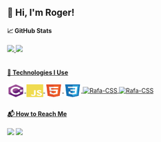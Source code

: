 ## 👋 Hi, I'm Roger!  
<div> 
   <h4>📈 GitHub Stats </h4>
  <a href="https://github.com/RogerMoraez">
  <img src="https://rogermoraez-github-readme-stats.vercel.app/api?username=RogerMoraez&show_icons=true&theme=radical&count_private=true" />
  <img height="180em" src="https://github-readme-stats.vercel.app/api/top-langs/?username=RogerMoraez&layout=compact&langs_count=7&theme=radical"/>
</div> 
    
<div style="display: inline_block"><br>
  <h4>🚀 Technologies I Use</h4>
  <img align="center" alt="Rafa-Csharp" height="30" width="40" src="https://raw.githubusercontent.com/devicons/devicon/master/icons/csharp/csharp-original.svg">
  <img align="center" alt="Rafa-Js" height="30" width="40" src="https://raw.githubusercontent.com/devicons/devicon/master/icons/javascript/javascript-plain.svg">
  <img align="center" alt="Rafa-HTML" height="30" width="40" src="https://raw.githubusercontent.com/devicons/devicon/master/icons/html5/html5-original.svg">
  <img align="center" alt="Rafa-CSS" height="30" width="40" src="https://raw.githubusercontent.com/devicons/devicon/master/icons/css3/css3-original.svg">
  <img align="center" alt="Rafa-CSS" height="30" width="40" src="https://cdn.jsdelivr.net/gh/devicons/devicon@latest/icons/visualstudio/visualstudio-original.svg" />
  <img align="center" alt="Rafa-CSS" height="30" width="40" src="https://cdn.jsdelivr.net/gh/devicons/devicon@latest/icons/rider/rider-original.svg" />
</div>

##

<div>
  <h4> 📬 How to Reach Me </h4>
  <a href="https://www.linkedin.com/in/roger-reis-68623926b/" target="_blank"><img src="https://img.shields.io/badge/-LinkedIn-%230077B5?style=for-the-badge&logo=linkedin&logoColor=white" target="_blank"></a> 
  <a href = "mailto:moraesroger125@gmail.com"><img src= https://img.shields.io/badge/Gmail-D14836?style=for-the-badge&logo=gmail&logoColor=white </a>
</div>
